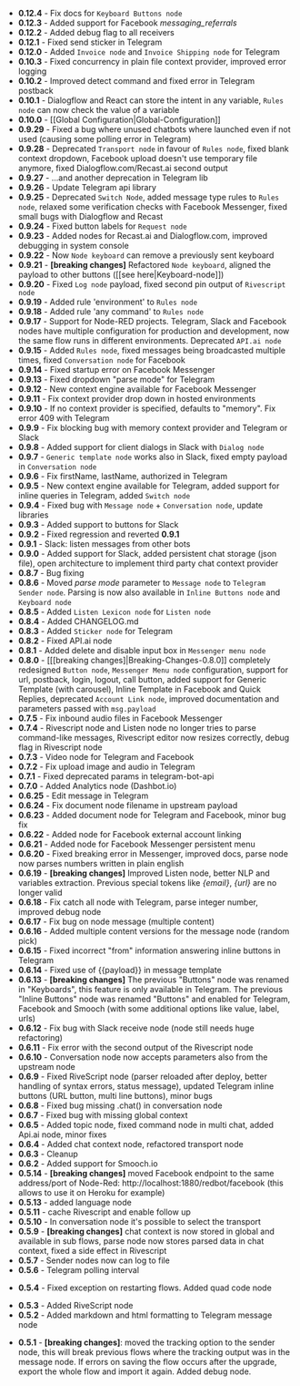 * **0.12.4** - Fix docs for `Keyboard Buttons node`
* **0.12.3** - Added support for Facebook _messaging_referrals_
* **0.12.2** - Added debug flag to all receivers
* **0.12.1** - Fixed send sticker in Telegram
* **0.12.0** - Added `Invoice node` and `Invoice Shipping node` for Telegram 
* **0.10.3** - Fixed concurrency in plain file context provider, improved error logging 
* **0.10.2** - Improved detect command and fixed error in Telegram postback
* **0.10.1** - Dialogflow and React can store the intent in any variable, `Rules node` can now check the value of a variable 
* **0.10.0** - [[Global Configuration|Global-Configuration]]
* **0.9.29** - Fixed a bug where unused chatbots where launched even if not used (causing some polling error in Telegram)
* **0.9.28** - Deprecated `Transport node` in favour of `Rules node`, fixed blank context dropdown, Facebook upload doesn't use temporary file anymore, fixed Dialogflow.com/Recast.ai second output
* **0.9.27** - ...and another deprecation in Telegram lib
* **0.9.26** - Update Telegram api library
* **0.9.25** - Deprecated `Switch Node`, added message type rules to `Rules node`, relaxed some verification checks with Facebook Messenger, fixed small bugs with Dialogflow and Recast  
* **0.9.24** - Fixed button labels for `Request node`
* **0.9.23** - Added nodes for Recast.ai and Dialogflow.com, improved debugging in system console
* **0.9.22** - Now `Node keyboard` can remove a previously sent keyboard
* **0.9.21** - **[breaking changes]** Refactored `Node keyboard`, aligned the payload to other buttons ([[see here|Keyboard-node]])
* **0.9.20** - Fixed `Log node` payload, fixed second pin output of `Rivescript node`
* **0.9.19** - Added rule 'environment' to `Rules node`
* **0.9.18** - Added rule 'any command' to `Rules node`
* **0.9.17** - Support for Node-RED projects. Telegram, Slack and Facebook nodes have multiple configuration for production and development, now the same flow runs in different environments. Deprecated `API.ai node`
* **0.9.15** - Added `Rules node`, fixed messages being broadcasted multiple times, fixed `Conversation node` for Facebook
* **0.9.14** - Fixed startup error on Facebook Messenger 
* **0.9.13** - Fixed dropdown "parse mode" for Telegram
* **0.9.12** - New context engine available for Facebook Messenger 
* **0.9.11** - Fix context provider drop down in hosted environments 
* **0.9.10** - If no context provider is specified, defaults to "memory". Fix error 409 with Telegram
* **0.9.9** - Fix blocking bug with memory context provider and Telegram or Slack
* **0.9.8** - Added support for client dialogs in Slack with `Dialog node`
* **0.9.7** - `Generic template node` works also in Slack, fixed empty payload in `Conversation node`
* **0.9.6** - Fix firstName, lastName, authorized in Telegram
* **0.9.5** - New context engine available for Telegram, added support for inline queries in Telegram, added `Switch node`
* **0.9.4** - Fixed bug with `Message node` + `Conversation node`, update libraries 
* **0.9.3** - Added support to buttons for Slack 
* **0.9.2** - Fixed regression and reverted **0.9.1** 
* **0.9.1** - Slack: listen messages from other bots 
* **0.9.0** - Added support for Slack, added persistent chat storage (json file), open architecture to implement third party chat context provider 
* **0.8.7** - Bug fixing
* **0.8.6** - Moved *parse mode* parameter to `Message node` to `Telegram Sender node`. Parsing is now also available in `Inline Buttons node` and `Keyboard node`
* **0.8.5** - Added `Listen Lexicon node` for `Listen node`
* **0.8.4** - Added CHANGELOG.md
* **0.8.3** - Added `Sticker node` for Telegram
* **0.8.2** - Fixed API.ai node
* **0.8.1** - Added delete and disable input box in `Messenger menu node`
* **0.8.0** - [[[breaking changes]|Breaking-Changes-0.8.0]] completely redesigned `Button node`, `Messenger Menu node` configuration, support for url, postback, login, logout, call button, added support for Generic Template (with carousel), Inline Template in Facebook and Quick Replies, deprecated `Account Link node`, improved documentation and parameters passed with `msg.payload`
* **0.7.5** - Fix inbound audio files in Facebook Messenger
* **0.7.4** - Rivescript node and Listen node no longer tries to parse command-like messages, Rivescript editor now resizes correctly, debug flag in Rivescript node
* **0.7.3** - Video node for Telegram and Facebook
* **0.7.2** - Fix upload image and audio in Telegram
* **0.7.1** - Fixed deprecated params in telegram-bot-api
* **0.7.0** - Added Analytics node (Dashbot.io)
* **0.6.25** - Edit message in Telegram
* **0.6.24** - Fix document node filename in upstream payload
* **0.6.23** - Added document node for Telegram and Facebook, minor bug fix 
* **0.6.22** - Added node for Facebook external account linking
* **0.6.21** - Added node for Facebook Messenger persistent menu
* **0.6.20** - Fixed breaking error in Messenger, improved docs, parse node now parses numbers written in plain english
* **0.6.19** - **[breaking changes]** Improved Listen node, better NLP and variables extraction. Previous special tokens like *{email}*, *{url}* are no longer valid
* **0.6.18** - Fix catch all node with Telegram, parse integer number, improved debug node
* **0.6.17** - Fix bug on node message (multiple content)
* **0.6.16** - Added multiple content versions for the message node (random pick)
* **0.6.15** - Fixed incorrect "from" information answering inline buttons in Telegram
* **0.6.14** - Fixed use of {{payload}} in message template
* **0.6.13** - **[breaking changes]** The previous "Buttons" node was renamed in "Keyboards", this feature is only available in Telegram. The previous "Inline Buttons" node was renamed "Buttons" and enabled for Telegram, Facebook and Smooch (with some additional options like value, label, urls)
* **0.6.12** - Fix bug with Slack receive node (node still needs huge refactoring)
* **0.6.11** - Fix error with the second output of the Rivescript node
* **0.6.10** - Conversation node now accepts parameters also from the upstream node
* **0.6.9** - Fixed RiveScript node (parser reloaded after deploy, better handling of syntax errors, status message), updated Telegram inline buttons (URL button, multi line buttons), minor bugs
* **0.6.8** - Fixed bug missing .chat() in conversation node
* **0.6.7** -  Fixed bug with missing global context
* **0.6.5** - Added topic node, fixed command node in multi chat, added Api.ai node, minor fixes
* **0.6.4** - Added chat context node, refactored transport node
* **0.6.3** - Cleanup
* **0.6.2** - Added support for Smooch.io
* **0.5.14** - **[breaking changes]** moved Facebook endpoint to the same address/port of Node-Red: http://localhost:1880/redbot/facebook (this allows to use it on Heroku for example)
* **0.5.13** - added language node
* **0.5.11** - cache Rivescript and enable follow up
* **0.5.10** - In conversation node it's possible to select the transport
* **0.5.9** - **[breaking changes]** chat context is now stored in global and available in sub flows, parse node now stores parsed data in chat context, fixed a side effect in Rivescript
* **0.5.7** - Sender nodes now can log to file
* **0.5.6** - Telegram polling interval
- **0.5.4** - Fixed exception on restarting flows. Added quad code node
* **0.5.3** - Added RiveScript node
* **0.5.2** - Added markdown and html formatting to Telegram message node
- **0.5.1** - **[breaking changes]**: moved the tracking option to the sender node, this will break previous flows where the tracking output was in the message node. If errors on saving the flow occurs after the upgrade, export the whole flow and import it again. Added debug node.